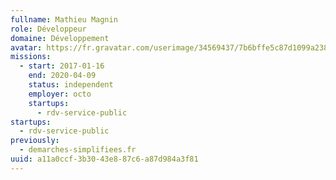 ```yaml
---
fullname: Mathieu Magnin
role: Développeur
domaine: Développement
avatar: https://fr.gravatar.com/userimage/34569437/7b6bffe5c87d1099a2382d71707c12e5.jpg?size=512
missions:
  - start: 2017-01-16
    end: 2020-04-09
    status: independent
    employer: octo
    startups:
      - rdv-service-public
startups:
  - rdv-service-public
previously:
  - demarches-simplifiees.fr
uuid: a11a0ccf-3b30-43e8-87c6-a87d984a3f81
---
```

